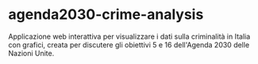 # agenda2030-crime-analysis
Applicazione web interattiva per visualizzare i dati sulla criminalità in Italia con grafici, creata per discutere gli obiettivi 5 e 16 dell'Agenda 2030 delle Nazioni Unite.
